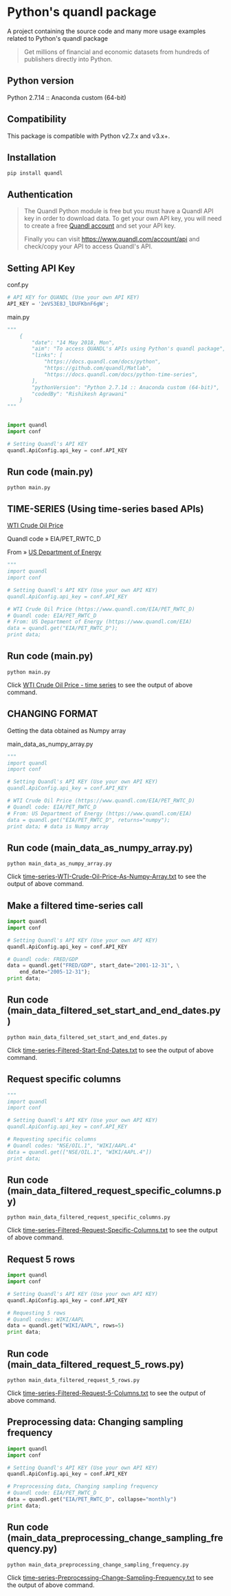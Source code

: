 # Python's quandl package

A project containing the source code and many more usage examples related to Python's quandl package

> Get millions of financial and economic datasets from hundreds of publishers directly into Python.

## Python version

Python 2.7.14 :: Anaconda custom (64-bit)

## Compatibility

This package is compatible with Python v2.7.x and v3.x+.

## Installation 

`pip install quandl`

## Authentication

> The Quandl Python module is free but you must have a Quandl API key in order to download data. To get your own API key, you will need to create a free [Quandl account](https://www.quandl.com/users/login) and set your API key.
>
> Finally you can visit https://www.quandl.com/account/api and check/copy your API to access Quandl's API.

## Setting API Key

conf.py
```python
# API KEY for QUANDL (Use your own API KEY)
API_KEY = '2eVS3E8J_lDUFKbnF6gW';
```

main.py
```python
"""
	{
		"date": "14 May 2018, Mon",
		"aim": "To access QUANDL's APIs using Python's quandl package",
		"links": [
			"https://docs.quandl.com/docs/python",
			"https://github.com/quandl/Matlab",
			"https://docs.quandl.com/docs/python-time-series",
		],
		"pythonVersion": "Python 2.7.14 :: Anaconda custom (64-bit)",
		"codedBy": "Rishikesh Agrawani"
	}
"""


import quandl 
import conf

# Setting Quandl's API KEY
quandl.ApiConfig.api_key = conf.API_KEY
```

## Run code (main.py)

`python main.py`

## TIME-SERIES (Using time-series based APIs)

[WTI Crude Oil Price](https://www.quandl.com/EIA/PET_RWTC_D)

Quandl code &raquo; EIA/PET_RWTC_D

From &raquo; [US Department of Energy](https://www.quandl.com/EIA)

```python
"""
import quandl 
import conf

# Setting Quandl's API KEY (Use your own API KEY)
quandl.ApiConfig.api_key = conf.API_KEY

# WTI Crude Oil Price (https://www.quandl.com/EIA/PET_RWTC_D)
# Quandl code: EIA/PET_RWTC_D
# From: US Department of Energy (https://www.quandl.com/EIA)
data = quandl.get("EIA/PET_RWTC_D");
print data;
```

## Run code (main.py)

`python main.py`

Click [WTI Crude Oil Price - time series](../docs/output/time-series-WTI-Crude-Oil-Price.txt) to see the output of above command.

## CHANGING FORMAT
Getting the data obtained as Numpy array

main_data_as_numpy_array.py
```python
"""
import quandl 
import conf

# Setting Quandl's API KEY (Use your own API KEY)
quandl.ApiConfig.api_key = conf.API_KEY

# WTI Crude Oil Price (https://www.quandl.com/EIA/PET_RWTC_D)
# Quandl code: EIA/PET_RWTC_D
# From: US Department of Energy (https://www.quandl.com/EIA)
data = quandl.get("EIA/PET_RWTC_D", returns="numpy"); 
print data; # data is Numpy array
```

## Run code (main_data_as_numpy_array.py)

`python main_data_as_numpy_array.py`

Click [time-series-WTI-Crude-Oil-Price-As-Numpy-Array.txt](../docs/output/time-series-WTI-Crude-Oil-Price-As-Numpy-Array.txt) to see the output of above command.

## Make a filtered time-series call

```python
import quandl 
import conf

# Setting Quandl's API KEY (Use your own API KEY)
quandl.ApiConfig.api_key = conf.API_KEY

# Quandl code: FRED/GDP
data = quandl.get("FRED/GDP", start_date="2001-12-31", \
	end_date="2005-12-31");
print data; 
```

## Run code (main_data_filtered_set_start_and_end_dates.py)

`python main_data_filtered_set_start_and_end_dates.py`

Click [time-series-Filtered-Start-End-Dates.txt](../docs/output/time-series-Filtered-Start-End-Dates.txt) to see the output of above command.

## Request specific columns

```python
"""
import quandl 
import conf

# Setting Quandl's API KEY (Use your own API KEY)
quandl.ApiConfig.api_key = conf.API_KEY

# Requesting specific columns
# Quandl codes: "NSE/OIL.1", "WIKI/AAPL.4"
data = quandl.get(["NSE/OIL.1", "WIKI/AAPL.4"])
print data; 
```

## Run code (main_data_filtered_request_specific_columns.py)

`python main_data_filtered_request_specific_columns.py`

Click [time-series-Filtered-Request-Specific-Columns.txt](../docs/output/time-series-Filtered-Request-Specific-Columns.txt) to see the output of above command.

## Request 5 rows

```python
import quandl 
import conf

# Setting Quandl's API KEY (Use your own API KEY)
quandl.ApiConfig.api_key = conf.API_KEY

# Requesting 5 rows
# Quandl codes: WIKI/AAPL
data = quandl.get("WIKI/AAPL", rows=5)
print data; 
```

## Run code (main_data_filtered_request_5_rows.py)

`python main_data_filtered_request_5_rows.py`

Click [time-series-Filtered-Request-5-Columns.txt](../docs/output/time-series-Filtered-Request-5-Columns.txt) to see the output of above command.

## Preprocessing data: Changing sampling frequency

```python
import quandl 
import conf

# Setting Quandl's API KEY (Use your own API KEY)
quandl.ApiConfig.api_key = conf.API_KEY

# Preprocessing data, Changing sampling frequency
# Quandl code: EIA/PET_RWTC_D
data = quandl.get("EIA/PET_RWTC_D", collapse="monthly")
print data; 
```

## Run code (main_data_preprocessing_change_sampling_frequency.py)

`python main_data_preprocessing_change_sampling_frequency.py`

Click [time-series-Preprocessing-Change-Sampling-Frequency.txt](../docs/output/time-series-Preprocessing-Change-Sampling-Frequency.txt) to see the output of above command.
